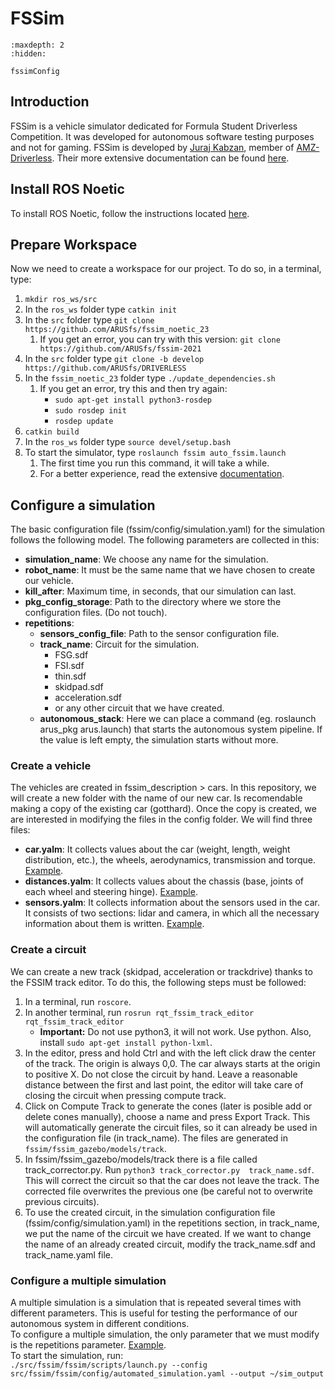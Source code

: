 # FSSim

```{toctree}
:maxdepth: 2
:hidden:

fssimConfig

```

## Introduction
FSSim is a vehicle simulator dedicated for Formula Student Driverless Competition. It was developed for autonomous software testing purposes and not for gaming. FSSim is developed by [Juraj Kabzan](https://www.linkedin.com/in/juraj-kabzan-143698a1/), member of [AMZ-Driverless](http://driverless.amzracing.ch/). 
Their more extensive documentation can be found [here](https://github.com/AMZ-Driverless/fssim/blob/master/fssim_doc/index.md).

## Install ROS Noetic
To install ROS Noetic, follow the instructions located [here](https://arusfs.github.io/DRIVERLESS/instalarEntorno.html#installation-of-ros-noetic).

## Prepare Workspace
Now we need to create a workspace for our project. To do so, in a terminal, type:
1. `mkdir ros_ws/src`
2. In the `ros_ws` folder type `catkin init`
3. In the `src` folder type `git clone https://github.com/ARUSfs/fssim_noetic_23`
    1. If you get an error, you can try with this version: `git clone https://github.com/ARUSfs/fssim-2021`
4. In the `src` folder type `git clone -b develop https://github.com/ARUSfs/DRIVERLESS`
5. In the `fssim_noetic_23` folder type `./update_dependencies.sh`
    1. If you get an error, try this and then try again: 
        - `sudo apt-get install python3-rosdep`
        - `sudo rosdep init`
        - `rosdep update`
6. `catkin build`
7. In the `ros_ws` folder type `source devel/setup.bash`
8. To start the simulator, type `roslaunch fssim auto_fssim.launch`
    1. The first time you run this command, it will take a while.
    2. For a better experience, read the extensive [documentation](https://arusfs.github.io/DRIVERLESS/fssimConfig.html).

## Configure a simulation
The basic configuration file (fssim/config/simulation.yaml) for the simulation follows the following model. The following parameters are collected in this:
- **simulation_name**: We choose any name for the simulation.
- **robot_name**: It must be the same name that we have chosen to create our vehicle.
- **kill_after**: Maximum time, in seconds, that our simulation can last.
- **pkg_config_storage**: Path to the directory where we store the configuration files. (Do not touch).
- **repetitions**:
    - **sensors_config_file**: Path to the sensor configuration file.
    - **track_name**: Circuit for the simulation.
        * FSG.sdf
        * FSI.sdf
        * thin.sdf
        * skidpad.sdf
        * acceleration.sdf
        * or any other circuit that we have created.
    - **autonomous_stack**: Here we can place a command (eg. roslaunch arus_pkg arus.launch) that starts the autonomous system pipeline. If the value is left empty, the simulation starts without more.

### Create a vehicle
The vehicles are created in fssim_description > cars. In this repository, we will create a new folder with the name of our new car. Is recomendable making a copy of the existing car (gotthard). Once the copy is created, we are interested in modifying the files in the config folder. We will find three files:
- **car.yalm**: It collects values about the car (weight, length, weight distribution, etc.), the wheels, aerodynamics, transmission and torque. [Example](https://github.com/Huguet57/fssim-2021/blob/master/fssim_description/cars/gotthard/config/car.yaml).
- **distances.yalm**: It collects values about the chassis (base, joints of each wheel and steering hinge). [Example](https://github.com/Huguet57/fssim-2021/blob/master/fssim_description/cars/gotthard/config/distances.yaml).
- **sensors.yalm**: It collects information about the sensors used in the car. It consists of two sections: lidar and camera, in which all the necessary information about them is written. [Example](https://github.com/Huguet57/fssim-2021/blob/master/fssim_description/cars/gotthard/config/sensors.yaml).

### Create a circuit
We can create a new track (skidpad, acceleration or trackdrive) thanks to the FSSIM track editor. To do this, the following steps must be followed:
1. In a terminal, run `roscore`.
2. In another terminal, run `rosrun rqt_fssim_track_editor rqt_fssim_track_editor`
    - **Important:** Do not use python3, it will not work. Use python. Also, install `sudo apt-get install python-lxml`.
3. In the editor, press and hold Ctrl and with the left click draw the center of the track. The origin is always 0,0. The car always starts at the origin to positive X.
Do not close the circuit by hand. Leave a reasonable distance between the first and last point, the editor will take care of closing the circuit when pressing compute track.
4. Click on Compute Track to generate the cones (later is posible add or delete cones manually), choose a name and press Export Track. This will automatically generate the circuit files, so it can already be used in the configuration file (in track_name). The files are generated in `fssim/fssim_gazebo/models/track`.
5. In fssim/fssim_gazebo/models/track there is a file called track_corrector.py. Run `python3 track_corrector.py  track_name.sdf`. This will correct the circuit so that the car does not leave the track. The corrected file overwrites the previous one (be careful not to overwrite previous circuits). 
6. To use the created circuit, in the simulation configuration file (fssim/config/simulation.yaml) in the repetitions section, in track_name, we put the name of the circuit we have created. If we want to change the name of an already created circuit, modify the track_name.sdf and track_name.yaml file.

### Configure a multiple simulation
A multiple simulation is a simulation that is repeated several times with different parameters. This is useful for testing the performance of our autonomous system in different conditions.  
To configure a multiple simulation, the only parameter that we must modify is the repetitions parameter. [Example](https://github.com/Huguet57/fssim-2021/blob/master/fssim/config/automated_simulation.yaml).  
To start the simulation, run:  
`./src/fssim/fssim/scripts/launch.py --config src/fssim/fssim/config/automated_simulation.yaml --output ~/sim_output`







